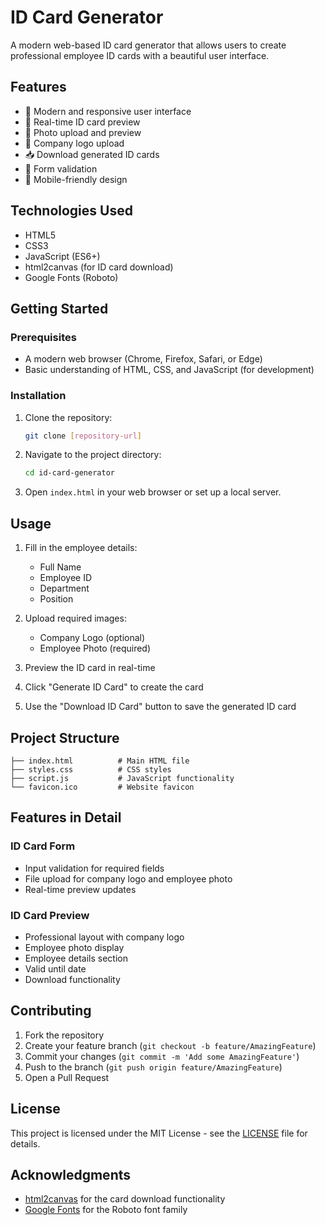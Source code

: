 # ID Card Generator

A modern web-based ID card generator that allows users to create professional employee ID cards with a beautiful user interface.

## Features

- 🎨 Modern and responsive user interface
- 📝 Real-time ID card preview
- 📸 Photo upload and preview
- 🏢 Company logo upload
- 📥 Download generated ID cards
- 🎯 Form validation
- 📱 Mobile-friendly design

## Technologies Used

- HTML5
- CSS3
- JavaScript (ES6+)
- html2canvas (for ID card download)
- Google Fonts (Roboto)

## Getting Started

### Prerequisites

- A modern web browser (Chrome, Firefox, Safari, or Edge)
- Basic understanding of HTML, CSS, and JavaScript (for development)

### Installation

1. Clone the repository:
   ```bash
   git clone [repository-url]
   ```

2. Navigate to the project directory:
   ```bash
   cd id-card-generator
   ```

3. Open `index.html` in your web browser or set up a local server.

## Usage

1. Fill in the employee details:
   - Full Name
   - Employee ID
   - Department
   - Position

2. Upload required images:
   - Company Logo (optional)
   - Employee Photo (required)

3. Preview the ID card in real-time

4. Click "Generate ID Card" to create the card

5. Use the "Download ID Card" button to save the generated ID card

## Project Structure

```
├── index.html          # Main HTML file
├── styles.css          # CSS styles
├── script.js           # JavaScript functionality
└── favicon.ico         # Website favicon
```

## Features in Detail

### ID Card Form
- Input validation for required fields
- File upload for company logo and employee photo
- Real-time preview updates

### ID Card Preview
- Professional layout with company logo
- Employee photo display
- Employee details section
- Valid until date
- Download functionality

## Contributing

1. Fork the repository
2. Create your feature branch (`git checkout -b feature/AmazingFeature`)
3. Commit your changes (`git commit -m 'Add some AmazingFeature'`)
4. Push to the branch (`git push origin feature/AmazingFeature`)
5. Open a Pull Request

## License

This project is licensed under the MIT License - see the [LICENSE](LICENSE) file for details.

## Acknowledgments

- [html2canvas](https://html2canvas.hertzen.com/) for the card download functionality
- [Google Fonts](https://fonts.google.com/) for the Roboto font family 